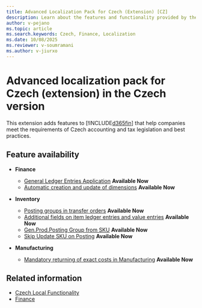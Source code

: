 ```yaml
---
title: Advanced Localization Pack for Czech (Extension) [CZ]
description: Learn about the features and functionality provided by the Advanced Localization Pack for Czech extension.
author: v-pejano
ms.topic: article
ms.search.keywords: Czech, Finance, Localization
ms.date: 10/08/2025
ms.reviewer: v-soumramani
ms.author: v-jiurxo
---
```


# Advanced localization pack for Czech (extension) in the Czech version

This extension adds features to [!INCLUDE[d365fin](../../includes/d365fin_md.md)] that help companies meet the requirements of Czech accounting and tax legislation and best practices.

## Feature availability

- **Finance**
  - [General Ledger Entries Application](general-ledger-entries-application.md) **Available Now**
  - [Automatic creation and update of dimensions](how-to-setup-automatic-creation-and-update-dimensions.md) **Available Now**

- **Inventory**
  - [Posting groups in transfer orders](how-to-use-posting-groups-in-transfer-orders.md) **Available Now**
  - [Additional fields on item ledger entries and value entries](how-to-use-add-fields-item-entries.md) **Available Now**
  - [Gen.Prod.Posting Group from SKU](how-to-setup-gen-prod-posting-group-from-sku.md) **Available Now**
  - [Skip Update SKU on Posting](how-to-setup-skip-update-sku-on-posting.md) **Available Now**
  
- **Manufacturing**
  - [Mandatory returning of exact costs in Manufacturing](how-to-setup-mandatory-return-exact-costs-manufacturing.md) **Available Now**
  
## Related information

- [Czech Local Functionality](czech-local-functionality.md)  
- [Finance](../../finance.md)  
